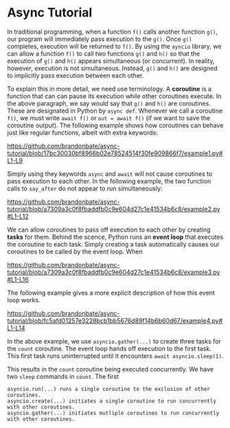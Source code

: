 # Async Tutorial

In traditional programming, when a function ```f()``` calls another function ```g()```, our program will
immediately pass execution to the ```g()```. Once ```g()``` completes, execution will be returned to ```f()```.
By using the ```ayncio``` library, we can allow a function ```f()``` to call two functions ```g()```
and ```h()``` so that the execution of ```g()``` and ```h()``` appears simultaneous (or concurrent).
In reality, however, execution is not simultaneous. Instead, ```g()``` and ```h()``` are designed to
implicitly pass execution between each other.

To explain this in more detail, we need use terminology.
A **coroutine** is a function that can can pause its execution while other coroutines execute.
In the above paragraph, we say would say that ```g()``` and ```h()``` are coroutines.
These are designated in Python by ```async def```.
Whenever we call a coroutine ```f()```, we must write ```await f()``` or ```out = await f()```
(if we want to save the coroutine output).
The following example shows how coroutines can behave just like regular functions, albeit with extra keywords:

https://github.com/brandonbate/async-tutorial/blob/17bc30030bf8966b02e78524514f30fe909866f7/example1.py#L1-L9

Simply using they keywords ```async``` and ```await``` will not cause coroutines to pass execution to
each other. In the following example, the two function calls to ```say_after``` do not appear to run
simultaneously:

https://github.com/brandonbate/async-tutorial/blob/a7309a3c0f8fbaddfb0c9e604d27c1e41534b6c8/example2.py#L1-L12

We can allow coroutines to pass off execution to each other by creating **tasks** for them.
Behind the scence, Python runs an **event loop** that executes the coroutine to each task.
Simply creating a task automatically causes our coroutines to be called by the event loop.
When 

https://github.com/brandonbate/async-tutorial/blob/a7309a3c0f8fbaddfb0c9e604d27c1e41534b6c8/example3.py#L1-L16

The following example gives a more explicit description of how this event loop works.

https://github.com/brandonbate/async-tutorial/blob/fc5afd01257e3228bcb1bb5676d89f14b6b60d67/example4.py#L1-L14

In the above example, we use ```asyncio.gather(...)``` to create three tasks for the ```count``` coroutine.
The event loop hands off execution to the first task. This first task runs uninterrupted until it encounters
```await asyncio.sleep(1)```. 

This results in the ```count``` coroutine being executed concurrently. We have two ```sleep``` commands
in ```count```. The first


	asyncio.run(...) runs a single coroutine to the exclusion of other coroutines.
	asyncio.create(...) initiates a single coroutine to run concurrently with other coroutines.
	asyncio.gather(...) initiates mutliple coroutines to run concurrently with other coroutines.

